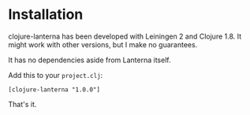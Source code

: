 Installation
============

clojure-lanterna has been developed with  Leiningen 2 and Clojure 1.8.  It might
work with other versions, but I make no guarantees.

It has no dependencies aside from Lanterna itself.

Add this to your `project.clj`:

    [clojure-lanterna "1.0.0"]

That's it.
